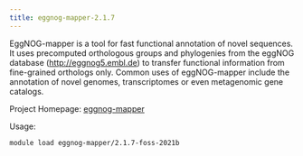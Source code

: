 ```yaml
---
title: eggnog-mapper-2.1.7
---
```

EggNOG-mapper is a tool for fast functional annotation of novel
sequences. It uses precomputed orthologous groups and phylogenies from the
eggNOG database (http://eggnog5.embl.de) to transfer functional information from
fine-grained orthologs only. Common uses of eggNOG-mapper include the annotation
of novel genomes, transcriptomes or even metagenomic gene catalogs.

Project Homepage: [eggnog-mapper](https://github.com/eggnogdb/eggnog-mapper)

Usage:
```
module load eggnog-mapper/2.1.7-foss-2021b
```
